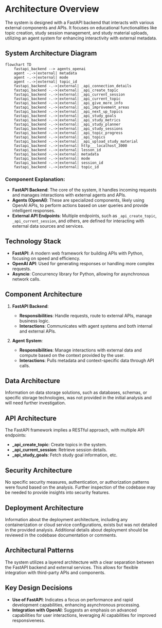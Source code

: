 # Architecture Overview
The system is designed with a FastAPI backend that interacts with various external components and APIs. It focuses on educational functionalities like topic creation, study session management, and study material uploads, utilizing an agent system for enhancing interactivity with external metadata.

## System Architecture Diagram
```mermaid
flowchart TD
    fastapi_backend --> agents_openai
    agent -.->|external| metadata
    agent -.->|external| mode
    agent -.->|external| topic_id
    fastapi_backend -.->|external| _api_connection_details
    fastapi_backend -.->|external| _api_create_topic
    fastapi_backend -.->|external| _api_current_session
    fastapi_backend -.->|external| _api_current_topic
    fastapi_backend -.->|external| _api_give_more_info
    fastapi_backend -.->|external| _api_improvement_areas
    fastapi_backend -.->|external| _api_next_up_topics
    fastapi_backend -.->|external| _api_study_goals
    fastapi_backend -.->|external| _api_study_metrics
    fastapi_backend -.->|external| _api_study_planner
    fastapi_backend -.->|external| _api_study_sessions
    fastapi_backend -.->|external| _api_topic_progress
    fastapi_backend -.->|external| _api_topics
    fastapi_backend -.->|external| _api_upload_study_material
    fastapi_backend -.->|external| http___localhost_3000
    fastapi_backend -.->|external| lesson_id
    fastapi_backend -.->|external| metadata
    fastapi_backend -.->|external| mode
    fastapi_backend -.->|external| session_id
    fastapi_backend -.->|external| topic_id
```
### Component Explanation:
- **FastAPI Backend**: The core of the system, it handles incoming requests and manages interactions with external agents and APIs.
- **Agents (OpenAI)**: These are specialized components, likely using OpenAI APIs, to perform actions based on user queries and provide intelligent responses.
- **External API Endpoints**: Multiple endpoints, such as `_api_create_topic`, `_api_current_session`, and others, are defined for interacting with external data sources and services.

## Technology Stack
- **FastAPI**: A modern web framework for building APIs with Python, focusing on speed and efficiency.
- **OpenAI API**: Used for generating responses or handling more complex requests.
- **Asyncio**: Concurrency library for Python, allowing for asynchronous network calls.
  
## Component Architecture
1. **FastAPI Backend**:
   - **Responsibilities**: Handle requests, route to external APIs, manage business logic.
   - **Interactions**: Communicates with agent systems and both internal and external APIs.
  
2. **Agent System**:
   - **Responsibilities**: Manage interactions with external data and compute based on the context provided by the user.
   - **Interactions**: Pulls metadata and context-specific data through API calls.

## Data Architecture
Information on data storage solutions, such as databases, schemas, or specific storage technologies, was not provided in the initial analysis and will need further investigation.

## API Architecture
The FastAPI framework implies a RESTful approach, with multiple API endpoints:
- **_api_create_topic**: Create topics in the system.
- **_api_current_session**: Retrieve session details.
- **_api_study_goals**: Fetch study goal information, etc.

## Security Architecture
No specific security measures, authentication, or authorization patterns were found based on the analysis. Further inspection of the codebase may be needed to provide insights into security features.

## Deployment Architecture
Information about the deployment architecture, including any containerization or cloud service configurations, exists but was not detailed in the provided analysis. Additional details about deployment should be reviewed in the codebase documentation or comments.

## Architectural Patterns
The system utilizes a layered architecture with a clear separation between the FastAPI backend and external services. This allows for flexible integration with third-party APIs and components.

## Key Design Decisions
- **Use of FastAPI**: Indicates a focus on performance and rapid development capabilities, enhancing asynchronous processing.
- **Integration with OpenAI**: Suggests an emphasis on advanced capabilities for user interactions, leveraging AI capabilities for improved responsiveness.